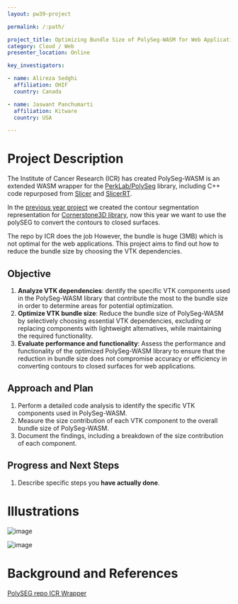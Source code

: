 ```yaml
---
layout: pw39-project

permalink: /:path/

project_title: Optimizing Bundle Size of PolySeg-WASM for Web Applications
category: Cloud / Web
presenter_location: Online

key_investigators:

- name: Alireza Sedghi
  affiliation: OHIF
  country: Canada

- name: Jaswant Panchumarti
  affiliation: Kitware
  country: USA

---
```


# Project Description

<!-- Add a short paragraph describing the project. -->

The Institute of Cancer Research (ICR) has created PolySeg-WASM is an extended WASM wrapper for the [PerkLab/PolySeg](https://github.com/PerkLab/PolySeg) library, including C++ code repurposed from [Slicer](https://github.com/Slicer/Slicer) and [SlicerRT](https://github.com/SlicerRt/SlicerRT).

In the [previous year project](https://github.com/NA-MIC/ProjectWeek/blob/master/PW38_2023_GranCanaria/Projects/OHIF_PolySeg/README.md) we created the contour segmentation representation for [Cornerstone3D library](https://www.cornerstonejs.org/live-examples/contourrendering), now this year we want to use the polySEG to convert the contours to closed surfaces.

The repo by ICR does the job However, the bundle is huge (3MB) which is not optimal for the web applications. This project aims to find out how to reduce the bundle size by choosing the VTK dependencies.

## Objective

<!-- Describe here WHAT you would like to achieve (what you will have as end result). -->

1.  **Analyze VTK dependencies**: dentify the specific VTK components used in the PolySeg-WASM library that contribute the most to the bundle size in order to determine areas for potential optimization.
2.  **Optimize VTK bundle size**: Reduce the bundle size of PolySeg-WASM by selectively choosing essential VTK dependencies, excluding or replacing components with lightweight alternatives, while maintaining the required functionality.
3.  **Evaluate performance and functionality**: Assess the performance and functionality of the optimized PolySeg-WASM library to ensure that the reduction in bundle size does not compromise accuracy or efficiency in converting contours to closed surfaces for web applications.

## Approach and Plan

<!-- Describe here HOW you would like to achieve the objectives stated above. -->

1.  Perform a detailed code analysis to identify the specific VTK components used in PolySeg-WASM.
2.  Measure the size contribution of each VTK component to the overall bundle size of PolySeg-WASM.
3.  Document the findings, including a breakdown of the size contribution of each component.

## Progress and Next Steps

<!-- Update this section as you make progress, describing of what you have ACTUALLY DONE.
     If there are specific steps that you could not complete then you can describe them here, too. -->

1.  Describe specific steps you **have actually done**.

# Illustrations

<!-- Add pictures and links to videos that demonstrate what has been accomplished. -->

![image](https://github.com/NA-MIC/ProjectWeek/assets/7490180/4f5dfd53-ffb1-41a3-9f17-85d64a47a30b)

![image](https://github.com/NA-MIC/ProjectWeek/assets/7490180/daf0cfd0-9aee-420b-a94e-6b93edbb5356)

# Background and References

<!-- If you developed any software, include link to the source code repository.
     If possible, also add links to sample data, and to any relevant publications. -->

[PolySEG repo ](https://github.com/PerkLab/PolySeg)
[ICR Wrapper](https://bitbucket.org/icrimaginginformatics/polyseg-wasm/src/master/)
